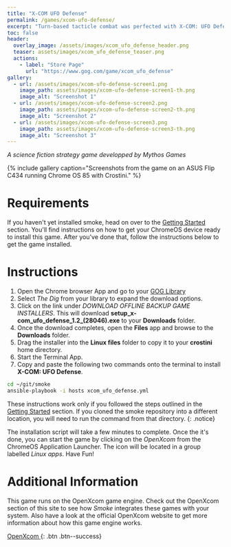 ```yaml
---
title: "X-COM UFO Defense"
permalink: /games/xcom-ufo-defense/
excerpt: "Turn-based tacticle combat was perfected with X-COM: UFO Defense.  The quality and depth of play in this game is a masterpiece on it's own.  Be prepared to sink hours into this game with a steep learning curve and a rewarding system that keeps players engaged to the very end."
toc: false
header:
  overlay_image: /assets/images/xcom_ufo_defense_header.png
  teaser: assets/images/xcom_ufo_defense_teaser.png
  actions:
    - label: "Store Page"
      url: "https://www.gog.com/game/xcom_ufo_defense"
gallery:
  - url: /assets/images/xcom-ufo-defense-screen1.png
    image_path: assets/images/xcom-ufo-defense-screen1-th.png
    image_alt: "Screenshot 1"
  - url: /assets/images/xcom-ufo-defense-screen2.png
    image_path: assets/images/xcom-ufo-defense-screen2-th.png
    image_alt: "Screenshot 2"
  - url: /assets/images/xcom-ufo-defense-screen3.png
    image_path: assets/images/xcom-ufo-defense-screen3-th.png
    image_alt: "Screenshot 3"
---
```


*A science fiction strategy game developped by Mythos Games*

{% include gallery caption="Screenshots from the game on an ASUS Flip C434 running Chrome OS 85 with Crostini." %}

# Requirements
If you haven't yet installed smoke, head on over to the [Getting Started](/docs/getting-started/) section.  You'll find instructions on how to get your ChromeOS device ready to install this game.  After you've done that, follow the instructions below to get the game installed.

# Instructions

1. Open the Chrome browser App and go to your [GOG Library](https://www.gog.com/en/account)
1. Select *The Dig* from your library to expand the download options.
1. Click on the link under *DOWNLOAD OFFLINE BACKUP GAME INSTALLERS*.  This will download **setup_x-com_ufo_defense_1.2_(28046).exe** to your **Downloads** folder.
1. Once the download completes, open the **Files** app and browse to the **Downloads** folder.
1. Drag the installer into the **Linux files** folder to copy it to your **crostini** home directory.
1. Start the Terminal App.
1. Copy and paste the following two commands onto the terminal to install **X-COM: UFO Defense**.

~~~bash
cd ~/git/smoke
ansible-playbook -i hosts xcom_ufo_defense.yml
~~~

These instructions work only if you followed the steps outlined in the [Getting Started](/_docs/01-getting-started.md) section.  If you cloned the smoke repository into a different location, you will need to run the command from that directory.
{: .notice}

The installation script will take a few minutes to complete.  Once the it's done, you can start the game by clicking on the *OpenXcom* from the ChromeOS Application Launcher.  The icon will be located in a group labelled *Linux apps*.  Have Fun!

# Additional Information
This game runs on the OpenXcom game engine.  Check out the OpenXcom section of this site to see how *Smoke* integrates these games with your system. Also have a look at the official OpenXcom website to get more information about how this game engine works.

[OpenXcom <i class="fas fa-external-link-alt"></i>](https://openxcom.org/){: .btn .btn--success}
